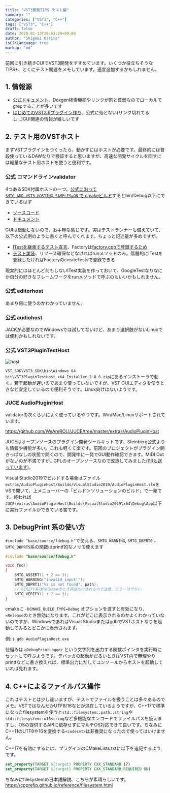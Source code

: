 ```yaml
---
title: "VST3開発TIPS テスト編"
summary: ""
categories: ["VST3", "C++"]
tags: ["VST3", "C++"]
draft: false
date: 2020-01-13T16:53:29+09:00
author: "Shigeki Karita"
isCJKLanguage: true
markup: "md"
---
```


前回に引き続きCUIでVST3開発をすすめています。いくつか役立ちそうなTIPS+、とくにテスト関連をメモしています。適宜追加するかもしれません。

## 1. 情報源

- [公式ドキュメント](https://steinbergmedia.github.io/vst3_doc/)、Doxgen検索機能やリンクが割と貧弱なのでローカルでgrepすることが多いです
- [はじめてのVST3.6プラグイン作り](https://vstcpp.wpblog.jp/?page_id=1316)、公式に殆どない(リンク切れてるし...)GUI関連の情報が嬉しいです

## 2. テスト用のVSTホスト

まずVSTプラグインをつくったら、動かすにはホストが必要です。最終的には普段使っているDAWなりで検証すると思いますが、高速な開発サイクルを回すには軽量なテスト用ホストを使うと便利です。

### 公式 コマンドラインvalidator

4つあるSDK付属ホストの一つ。[公式に沿って `SMTG_ADD_VST3_HOSTING_SAMPLES=ON` で cmakeビルド](https://steinbergmedia.github.io/vst3_doc/vstinterfaces/cmakeUse.html)するとbin/Debug以下にできているはず

- [ソースコード](https://github.com/steinbergmedia/vst3_public_sdk/tree/master/samples/vst-hosting)
- [ドキュメント](https://steinbergmedia.github.io/vst3_doc/vstsdk/applications.html)

GUIは起動しないので、お手軽な感じです。実はテストランナーも備えていて、以下の公式例のように書くと呼んでくれます。ちょっと記述量が多めですが。

- [ITestを継承するテスト宣言](https://github.com/steinbergmedia/vst3_public_sdk/blob/master/samples/vst/adelay/source/factory.cpp#L72)、Factoryは[factory.cppで登録するため](https://github.com/steinbergmedia/vst3_public_sdk/blob/master/samples/vst/adelay/source/factory.cpp#L72)
- [テスト実装](https://github.com/steinbergmedia/vst3_public_sdk/blob/master/samples/vst/adelay/source/factory.cpp#L72)、リソース確保などなければrunメソッドのみ。階層的にITestを登録したければFactoryのcreateTestsで登録できる

現実的にはほとんど何もしないITest実装を作っておいて、GoogleTestなりなにか自分の好きなフレームワークをrunメソッドで呼ぶのもいいかもしれません。

### 公式 editorhost

あまり何に使うのかわかっていません。

### 公式 audiohost

JACKが必要なのでWindowsでは試してないけど、あまり選択肢がないLinuxでは便利かもしれないです。

### 公式 VST3PluginTestHost

![host](/log/img/vsthost.png)

`VST_SDK\VST3_SDK\bin\Windows 64 bit\VST3PluginTestHost_x64_Installer_2.8.0.zip`にあるインストーラで動く。若干起動が遅いのであまり使っていないですが、VST GUIエディタを使うときなど安定しているので便利そうです。Linux向けはないようです。

### JUCE AudioPluginHost

validatorの次くらいによく使っているやつです。Win/Mac/Linuxサポートされています。

https://github.com/WeAreROLI/JUCE/tree/master/extras/AudioPluginHost

JUCEはオープンソースのプラグイン開発ツールキットです、Steinberg公式よりも情報や機能が多い。これも軽くて楽です。前回のプロジェクトがプラグイン開きっぱなしの状態で開くので、開発中に一発でGUI動作確認できます。MIDI Outがないのが不満ですが...GPLのオープンソースなので改造してみました[(PRも送っています)](https://github.com/WeAreROLI/JUCE/pull/656)。

Visual Studio2019でビルドする場合はファイル`extras/AudioPluginHost/Builds/VisualStudio2019/AudioPluginHost.sln`をVSで開いて、上メニューバーの「ビルド＞ソリューションのビルド」で一発です。終われば`JUCE\extras\AudioPluginHost\Builds\VisualStudio2019\x64\Debug\App`以下に実行ファイルができている筈です。

## 3. DebugPrint 系の使い方

`#include "base/source/fdebug.h"`で使える、`SMTG_WARNING`, `SMTG_DBPRT0` .. `SMTG_DBPRT5`系の関数はprintf的なノリで使えます
```c++
#include "base/source/fdebug.h"

void foo()
{
	SMTG_ASSERT(1 + 2 == 3);
	SMTG_WARNING("invalid input!");
	SMTG_DBPRT1("%s is not found", path);
	// VERIFY系はReleaseのとき評価だけされるので注意、エラーはでない
	SMTG_VERIFY(1 + 2 == 3);
}
```
cmakeに `-DCMAKE_BUILD_TYPE=Debug` オプションを渡すと有効になり、`=Release`のとき無効になります。これがどこに表示されるのかよくわかっていないのですが、WindowsであればVisual StudioまたはgdbでVSTホストなりを起動してみるとどこかに表示されます。

例: `$ gdb AudioPluginHost.exe`

仕組みは `gDebugPrintLogger` という文字列を出力する関数ポインタを実行時にセットして呼ぶようです。デバッガの起動がだるいときはVST内で無理やりprintfなどに書き換えれば、標準出力にだしてコンソールからホストを起動していれば見れます。


## 4. C++によるファイルパス操作

これはテストとは少し違いますが、テストでファイルを扱うことは多々あるのでメモ。VSTではなんだかUTF8/16などが混在しているようですが、C++17で標準になったfilesystemを使うと`std::filesystem::path::string`や`std::filesystem::u16string`など多機能なエンコードでファイルパスを扱えますし、OSの提供するAPIに依存せずにマルチOS対応できて良いです。ちなみにC++11のUTF8や16を変換する`<codecvt>`は非推奨になったので使ってはいけません。

C++17を有効にするには、プラグインのCMakeLists.txtに以下を追記するようです。
```cmake
set_property(TARGET ${target} PROPERTY CXX_STANDARD 17)
set_property(TARGET ${target} PROPERTY CXX_STANDARD_REQUIRED ON)
```

ちなみにfilesystemの日本語解説、こちらが素晴らしいです。 https://cpprefjp.github.io/reference/filesystem.html
